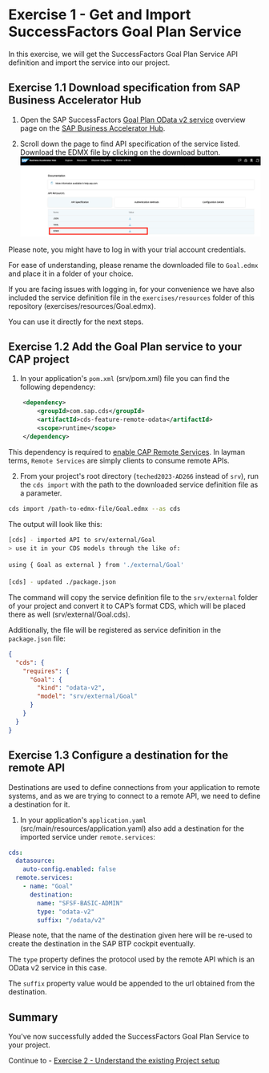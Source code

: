 # Exercise 1 - Get and Import SuccessFactors Goal Plan Service

In this exercise, we will get the SuccessFactors Goal Plan Service API definition and import the service into our project.

## Exercise 1.1 Download specification from SAP Business Accelerator Hub

1.  Open the SAP SuccessFactors [Goal Plan OData v2 service](https://api.sap.com/api/PerformanceandGoalsPMGM/overview) overview page on the [SAP Business Accelerator Hub](https://api.sap.com/).

2. Scroll down the page to find API specification of the service listed. Download the EDMX file by clicking on the download button.
![](images/01_02.png)

Please note, you might have to log in with your trial account credentials.

For ease of understanding, please rename the downloaded file to `Goal.edmx` and place it in a folder of your choice.

If you are facing issues with logging in, for your convenience we have also included the service definition file in the `exercises/resources` folder of this repository (exercises/resources/Goal.edmx). 

You can use it directly for the next steps.

## Exercise 1.2 Add the Goal Plan service to your CAP project

1. In your application's `pom.xml` (srv/pom.xml) file you can find the following dependency:
```xml
    <dependency>
        <groupId>com.sap.cds</groupId>
        <artifactId>cds-feature-remote-odata</artifactId>
        <scope>runtime</scope>
    </dependency>
```
This dependency is required to [enable CAP Remote Services](https://cap.cloud.sap/docs/java/remote-services#enabling-remote-services).
In layman terms, `Remote Services` are simply clients to consume remote APIs.

2. From your project's root directory (`teched2023-AD266` instead of `srv`), run the `cds import` with the path to the downloaded service definition file as a parameter. 

```bash
cds import /path-to-edmx-file/Goal.edmx --as cds
```

The output will look like this:
```bash
[cds] - imported API to srv/external/Goal
> use it in your CDS models through the like of:

using { Goal as external } from './external/Goal'

[cds] - updated ./package.json
```

The command will copy the service definition file to the `srv/external` folder of your project and convert it to CAP’s format CDS, which will be placed there as well (srv/external/Goal.cds).

Additionally, the file will be registered as service definition in the `package.json` file:

```json
{
  "cds": {
    "requires": {
      "Goal": {
        "kind": "odata-v2",
        "model": "srv/external/Goal"
      }
    }
  }
}
```

## Exercise 1.3 Configure a destination for the remote API

Destinations are used to define connections from your application to remote systems, and as we are trying to connect to a remote API, we need to define a destination for it.

1. In your application's `application.yaml` (src/main/resources/application.yaml) also add a destination for the imported service under `remote.services`:

```yaml
cds:
  datasource:
    auto-config.enabled: false
  remote.services:
    - name: "Goal"
      destination:
        name: "SFSF-BASIC-ADMIN"
        type: "odata-v2"
        suffix: "/odata/v2"
``` 

Please note, that the name of the destination given here will be re-used to create the destination in the SAP BTP cockpit eventually.

The `type` property defines the protocol used by the remote API which is an OData v2 service in this case. 

The `suffix` property value would be appended to the url obtained from the destination.

## Summary

You've now successfully added the SuccessFactors Goal Plan Service to your project.

Continue to - [Exercise 2 - Understand the existing Project setup](../ex2/README.md)

